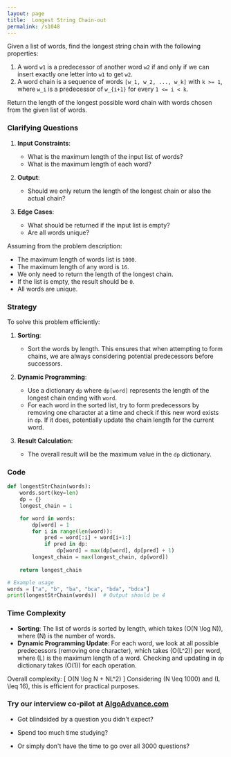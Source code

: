 ```yaml
---
layout: page
title:  Longest String Chain-out
permalink: /s1048
---
```


Given a list of words, find the longest string chain with the following properties:
1. A word `w1` is a predecessor of another word `w2` if and only if we can insert exactly one letter into `w1` to get `w2`.
2. A word chain is a sequence of words `[w_1, w_2, ..., w_k]` with `k >= 1`, where `w_i` is a predecessor of `w_{i+1}` for every `1 <= i < k`.

Return the length of the longest possible word chain with words chosen from the given list of words.

### Clarifying Questions

1. **Input Constraints**:
   - What is the maximum length of the input list of words?
   - What is the maximum length of each word?

2. **Output**:
   - Should we only return the length of the longest chain or also the actual chain?

3. **Edge Cases**:
   - What should be returned if the input list is empty?
   - Are all words unique?

Assuming from the problem description:
- The maximum length of words list is `1000`.
- The maximum length of any word is `16`.
- We only need to return the length of the longest chain.
- If the list is empty, the result should be `0`.
- All words are unique.

### Strategy

To solve this problem efficiently:
1. **Sorting**:
   - Sort the words by length. This ensures that when attempting to form chains, we are always considering potential predecessors before successors.

2. **Dynamic Programming**:
   - Use a dictionary `dp` where `dp[word]` represents the length of the longest chain ending with `word`.
   - For each word in the sorted list, try to form predecessors by removing one character at a time and check if this new word exists in `dp`. If it does, potentially update the chain length for the current word.

3. **Result Calculation**:
   - The overall result will be the maximum value in the `dp` dictionary.

### Code

```python
def longestStrChain(words):
    words.sort(key=len)
    dp = {}
    longest_chain = 1

    for word in words:
        dp[word] = 1
        for i in range(len(word)):
            pred = word[:i] + word[i+1:]
            if pred in dp:
                dp[word] = max(dp[word], dp[pred] + 1)
        longest_chain = max(longest_chain, dp[word])
    
    return longest_chain

# Example usage
words = ["a", "b", "ba", "bca", "bda", "bdca"]
print(longestStrChain(words))  # Output should be 4
```

### Time Complexity

- **Sorting**: The list of words is sorted by length, which takes \(O(N \log N)\), where \(N\) is the number of words.
- **Dynamic Programming Update**: For each word, we look at all possible predecessors (removing one character), which takes \(O(L^2)\) per word, where \(L\) is the maximum length of a word. Checking and updating in `dp` dictionary takes \(O(1)\) for each operation.

Overall complexity:
\[ O(N \log N + NL^2) \]
Considering \(N \leq 1000\) and \(L \leq 16\), this is efficient for practical purposes.


### Try our interview co-pilot at [AlgoAdvance.com](https://algoAdvance.com)

- Got blindsided by a question you didn't expect?

- Spend too much time studying?

- Or simply don't have the time to go over all 3000 questions?

